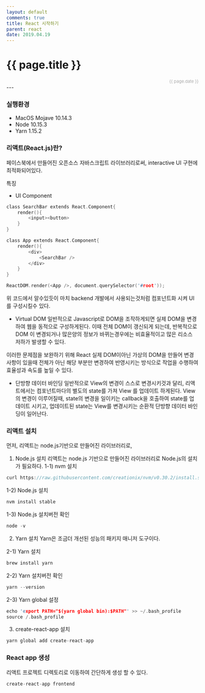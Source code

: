 ```yaml
---
layout: default
comments: true
title: React 시작하기
parent: react
date: 2019.04.19
---
```


<h1>{{ page.title }}</h1>  
<div style="text-align:right; font-size:11px; color:#aaa">{{ page.date }} </div>
---

### 실행환경
- MacOS Mojave 10.14.3
- Node 10.15.3
- Yarn 1.15.2

### 리액트(React.js)란?
페이스북에서 만들어진 오픈소스 자바스크립트 라이브러리로써, interactive UI 구현에 최적화되어있다.  

특징
- UI Component
```c
class SearchBar extends React.Component{
    render(){
        <input><button>
    }
}

class App extends React.Component{
    render(){
        <div>
            <SearchBar />
        </div>
    }
}

ReactDOM.render(<App />, document.querySelector('#root'));
```
위 코드에서 알수있듯이 마치 backend 개발에서 사용되는것처럼 컴포넌트화 시켜 UI를 구성시킬수 있다.

- Virtual DOM
일반적으로 Javascript로 DOM을 조작하게되면 실제 DOM을 변경하여 웹을 동적으로 구성하게된다. 이때  전체 DOM이 갱신되게 되는데, 반복적으로 DOM 이 변경되거나 많은양의 정보가 바뀌는경우에는 비효율적이고 많은 리소스 저하가 발생할 수 있다.  

이러한 문제점을 보완하기 위해 React 실제 DOM이아닌 가상의 DOM을 만들어 변경사항이 있을때 전체가 아닌 해당 부분만 변경하여 반영시키는 방식으로 작업을 수행하여 효율성과 속도를 높일 수 있다.

- 단방향 데이터 바인딩
일반적으로 View의 변경이 스스로 변경시키것과 달리, 리액트에서는 컴포넌트마다의 별도의 state를 가져 View 를 업데이트 하게된다. View의 변경이 이루어질때, state의 변경을 일이키는 callback을 호출하여 state를 업데이트 시키고, 업데이트된 state는  View를 변경시키는 순환적 단방향 데이터 바인딩이 일어난다.

### 리액트 설치
먼저, 리액트는 node.js기반으로 만들어진 라이브러리로, 
1. Node.js 설치
리액트는 node.js 기반으로 만들어진 라이브러리로  Node.js의 설치가 필요하다.
1-1) nvm 설치
```c
curl https://raw.githubusercontent.com/creationix/nvm/v0.30.2/install.sh | bash
```
1-2) Node.js 설치
```c
nvm install stable
```
1-3) Node.js 설치버전 확인
```c
node -v
```


2. Yarn 설치
Yarn은 조금더 개선된 성능의 패키지 매니저 도구이다.

2-1) Yarn 설치
```c
brew install yarn
```

2-2) Yarn 설치버전 확인
```c
yarn --version
```

2-3) Yarn global 설정
```c
echo 'export PATH="$(yarn global bin):$PATH"' >> ~/.bash_profile
source /.bash_profile
```


3. create-react-app 설치
```c
yarn global add create-react-app
```

### React app 생성
리액트 프로젝트 디렉토리로 이동하여 간단하게 생성 할 수 있다.
```c
create-react-app frontend
```
